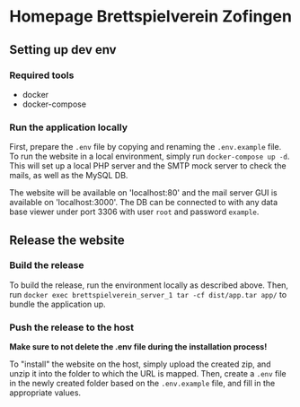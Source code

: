 # Homepage Brettspielverein Zofingen
## Setting up dev env
### Required tools
- docker
- docker-compose

### Run the application locally
First, prepare the `.env` file by copying and renaming the `.env.example` file. To run the website in a local environment, simply run `docker-compose up -d`. This will set up a local PHP server and the SMTP mock server to check the mails, as well as the MySQL DB. 

The website will be available on 'localhost:80' and the mail server GUI is available on 'localhost:3000'. The DB can be connected to with any data base viewer under port 3306 with user `root` and password `example`.

## Release the website
### Build the release
To build the release, run the environment locally as described above. Then, run `docker exec brettspielverein_server_1 tar -cf dist/app.tar app/` to bundle the application up.

### Push the release to the host
**Make sure to not delete the .env file during the installation process!**

To "install" the website on the host, simply upload the created zip, and unzip it into the folder to which the URL is mapped. Then, create a `.env` file in the newly created folder based on the `.env.example` file, and fill in the appropriate values.
